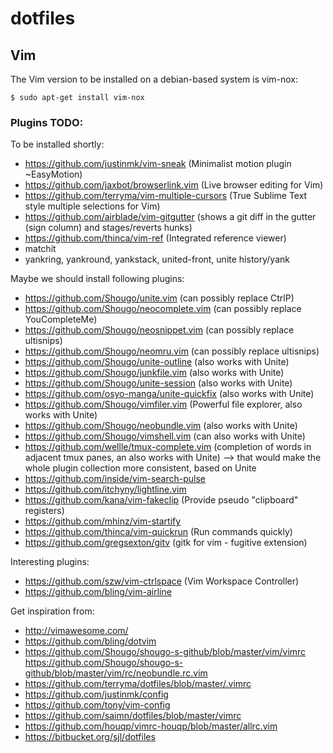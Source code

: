 dotfiles
========

## Vim

The Vim version to be installed on a debian-based system is vim-nox:

    $ sudo apt-get install vim-nox

### Plugins TODO:

To be installed shortly:
- https://github.com/justinmk/vim-sneak (Minimalist motion plugin ~EasyMotion)
- https://github.com/jaxbot/browserlink.vim (Live browser editing for Vim)
- https://github.com/terryma/vim-multiple-cursors (True Sublime Text style multiple selections for Vim)
- https://github.com/airblade/vim-gitgutter (shows a git diff in the gutter (sign column) and stages/reverts hunks)
- https://github.com/thinca/vim-ref (Integrated reference viewer)
- matchit
- yankring, yankround, yankstack, united-front, unite history/yank

Maybe we should install following plugins:
- https://github.com/Shougo/unite.vim (can possibly replace CtrlP)
- https://github.com/Shougo/neocomplete.vim (can possibly replace YouCompleteMe)
- https://github.com/Shougo/neosnippet.vim (can possibly replace ultisnips)
- https://github.com/Shougo/neomru.vim (can possibly replace ultisnips)
- https://github.com/Shougo/unite-outline (also works with Unite)
- https://github.com/Shougo/junkfile.vim (also works with Unite)
- https://github.com/Shougo/unite-session (also works with Unite)
- https://github.com/osyo-manga/unite-quickfix (also works with Unite)
- https://github.com/Shougo/vimfiler.vim (Powerful file explorer, also works with Unite)
- https://github.com/Shougo/neobundle.vim (also works with Unite)
- https://github.com/Shougo/vimshell.vim (can also works with Unite)
- https://github.com/wellle/tmux-complete.vim (completion of words in adjacent tmux panes, an also works with Unite)
--> that would make the whole plugin collection more consistent, based on Unite
- https://github.com/inside/vim-search-pulse
- https://github.com/itchyny/lightline.vim
- https://github.com/kana/vim-fakeclip (Provide pseudo "clipboard" registers)
- https://github.com/mhinz/vim-startify
- https://github.com/thinca/vim-quickrun (Run commands quickly)
- https://github.com/gregsexton/gitv (gitk for vim - fugitive extension)

Interesting plugins:
- https://github.com/szw/vim-ctrlspace (Vim Workspace Controller)
- https://github.com/bling/vim-airline

Get inspiration from:
- http://vimawesome.com/
- https://github.com/bling/dotvim
- https://github.com/Shougo/shougo-s-github/blob/master/vim/vimrc
  https://github.com/Shougo/shougo-s-github/blob/master/vim/rc/neobundle.rc.vim
- https://github.com/terryma/dotfiles/blob/master/.vimrc
- https://github.com/justinmk/config
- https://github.com/tony/vim-config
- https://github.com/saimn/dotfiles/blob/master/vimrc
- https://github.com/houqp/vimrc-houqp/blob/master/allrc.vim
- https://bitbucket.org/sjl/dotfiles
